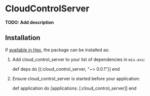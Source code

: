 # CloudControlServer

**TODO: Add description**

## Installation

If [available in Hex](https://hex.pm/docs/publish), the package can be installed as:

  1. Add cloud_control_server to your list of dependencies in `mix.exs`:

        def deps do
          [{:cloud_control_server, "~> 0.0.1"}]
        end

  2. Ensure cloud_control_server is started before your application:

        def application do
          [applications: [:cloud_control_server]]
        end

